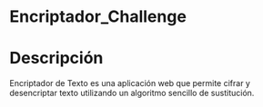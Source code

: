 # Encriptador_Challenge
# Descripción
Encriptador de Texto es una aplicación web que permite cifrar y desencriptar texto utilizando un algoritmo sencillo de sustitución. 
